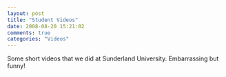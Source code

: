 ```yaml
---
layout: post
title: "Student Videos"
date: 2008-08-20 15:21:02
comments: true
categories: "Videos"
---
```


Some short videos that we did at Sunderland University. Embarrassing but funny!

<object width="425" height="344"><param name="movie" value="http://www.youtube.com/v/MRHh97XlsGA&hl=en&fs=1"></param><param name="allowFullScreen" value="true"></param><embed src="http://www.youtube.com/v/MRHh97XlsGA&hl=en&fs=1" type="application/x-shockwave-flash" allowfullscreen="true" width="425" height="344"></embed></object>

<object width="425" height="344"><param name="movie" value="http://www.youtube.com/v/pT-oGBEJUz4&hl=en&fs=1"></param><param name="allowFullScreen" value="true"></param><embed src="http://www.youtube.com/v/pT-oGBEJUz4&hl=en&fs=1" type="application/x-shockwave-flash" allowfullscreen="true" width="425" height="344"></embed></object>
